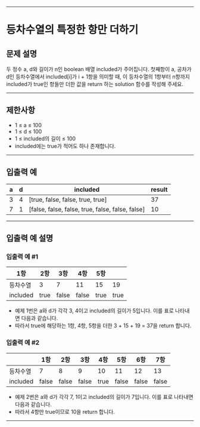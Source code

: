 
---

# 등차수열의 특정한 항만 더하기

## 문제 설명
두 정수 a, d와 길이가 n인 boolean 배열 included가 주어집니다. 첫째항이 a, 공차가 d인 등차수열에서 included[i]가 i + 1항을 의미할 때, 이 등차수열의 1항부터 n항까지 included가 true인 항들만 더한 값을 return 하는 solution 함수를 작성해 주세요.

---

## 제한사항
- 1 ≤ a ≤ 100
- 1 ≤ d ≤ 100
- 1 ≤ included의 길이 ≤ 100
- included에는 true가 적어도 하나 존재합니다.

---

## 입출력 예
| a | d | included                                         | result |
|---|---|--------------------------------------------------|--------|
| 3 | 4 | [true, false, false, true, true]                 | 37     |
| 7 | 1 | [false, false, false, true, false, false, false] | 10     |

---

## 입출력 예 설명

### 입출력 예 #1

| 1항      | 2항  | 3항   | 4항   | 5항  |      |
|----------|------|-------|-------|------|------|
| 등차수열 | 3    | 7     | 11    | 15   | 19   |
| included | true | false | false | true | true |

- 예제 1번은 a와 d가 각각 3, 4이고 included의 길이가 5입니다. 이를 표로 나타내면 다음과 같습니다.
- 따라서 true에 해당하는 1항, 4항, 5항을 더한 3 + 15 + 19 = 37을 return 합니다.

### 입출력 예 #2

|          | 1항   | 2항   | 3항   | 4항  | 5항   | 6항   | 7항   |
|----------|-------|-------|-------|------|-------|-------|-------|
| 등차수열 | 7     | 8     | 9     | 10   | 11    | 12    | 13    |
| included | false | false | false | true | false | false | false |

- 예제 2번은 a와 d가 각각 7, 1이고 included의 길이가 7입니다. 이를 표로 나타내면 다음과 같습니다.
- 따라서 4항만 true이므로 10을 return 합니다.

---
